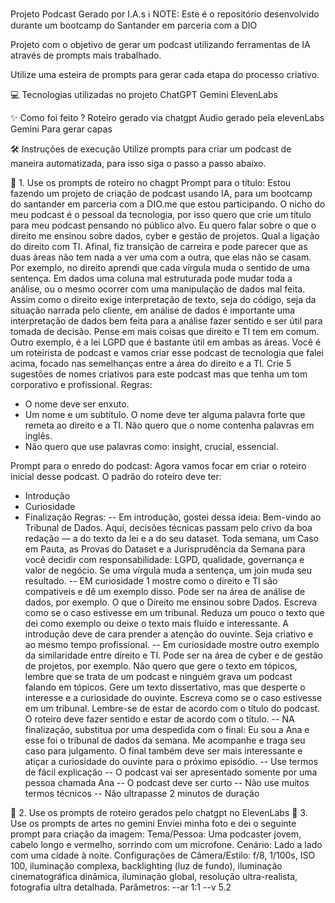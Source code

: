 Projeto Podcast Gerado por I.A.s
ℹ️ NOTE: Este é o repositório desenvolvido durante um bootcamp do Santander em parceria com a DIO

Projeto com o objetivo de gerar um podcast utilizando ferramentas de IA através de prompts mais trabalhado.

Utilize uma esteira de prompts para gerar cada etapa do processo criativo.

💻 Tecnologias utilizadas no projeto
ChatGPT
Gemini
ElevenLabs

✨ Como foi feito ?
Roteiro gerado via chatgpt
Audio gerado pela elevenLabs
Gemini Para gerar capas

🛠️ Instruções de execução
Utilize prompts para criar um podcast de maneira automatizada, para isso siga o passo a passo abaixo.

🤖 1. Use os prompts de roteiro no chagpt
Prompt para o título: Estou fazendo um projeto de criação de podcast usando IA, para um bootcamp do santander em parceria com a DIO.me que estou participando. 
O nicho do meu podcast é o pessoal da tecnologia, por isso quero que crie um título para meu podcast pensando no público alvo. 
Eu quero falar sobre o que o direito me ensinou sobre dados, cyber e gestão de projetos. Qual a ligação do direito com TI. 
Afinal, fiz transição de carreira e pode parecer que as duas áreas não tem nada a ver uma com a outra, que elas não se casam. 
Por exemplo, no direito aprendi que cada vírgula muda o sentido de uma sentença. Em dados uma coluna mal estruturada pode mudar toda a análise, 
ou o mesmo ocorrer com uma manipulação de dados mal feita. Assim como o direito exige interpretação de texto, seja do código, seja da situação narrada pelo cliente, 
em análise de dados é importante uma interpretação de dados bem feita para a análise fazer sentido e ser útil para tomada de decisão. 
Pense em mais coisas que direito e TI tem em comum. Outro exemplo, é a lei LGPD que é bastante útil em ambas as áreas. 
Você é um roteirista de podcast e vamos criar esse podcast de tecnologia que falei acima, focado nas semelhanças entre a área do direito e a TI. 
Crie 5 sugestões de nomes criativos para este podcast mas que tenha um tom corporativo e profissional. 
Regras: 
- O nome deve ser enxuto. 
- Um nome e um subtítulo. O nome deve ter alguma palavra forte que remeta ao direito e a TI. Não quero que o nome contenha palavras em inglês. 
- Não quero que use palavras como: insight, crucial, essencial.

Prompt para o enredo do podcast: Agora vamos focar em criar o roteiro inicial desse podcast. O padrão do roteiro deve ter: 
- Introdução
- Curiosidade
- Finalização
Regras:
-- Em introdução, gostei dessa ideia: Bem-vindo ao Tribunal de Dados. Aqui, decisões técnicas passam pelo crivo da boa redação — a do texto da lei e a do seu dataset.
  Toda semana, um Caso em Pauta, as Provas do Dataset e a Jurisprudência da Semana para você decidir com responsabilidade: LGPD, qualidade, governança e valor de negócio.
  Se uma vírgula muda a sentença, um join muda seu resultado. -- EM curiosidade 1 mostre como o direito e TI são compativeis e dê um exemplo disso.
  Pode ser na área de análise de dados, por exemplo. O que o Direito me ensinou sobre Dados. Escreva como se o caso estivesse em um tribunal.
  Reduza um pouco o texto que dei como exemplo ou deixe o texto mais fluído e interessante.
  A introdução deve de cara prender a atenção do ouvinte. Seja criativo e ao mesmo tempo profissional. 
-- Em curiosidade mostre outro exemplo da similaridade entre direito e TI. Pode ser na área de cyber e de gestão de projetos, por exemplo.
  Não quero que gere o texto em tópicos, lembre que se trata de um podcast e ninguém grava um podcast falando em tópicos.
  Gere um texto dissertativo, mas que desperte o interesse e a curiosidade do ouvinte.
  Escreva como se o caso estivesse em um tribunal. Lembre-se de estar de acordo com o título do podcast. O roteiro deve fazer sentido e estar de acordo com o título.
-- NA finalização, substitua por uma despedida com o final: Eu sou a Ana e esse foi o tribunal de dados da semana. Me acompanhe e traga seu caso para julgamento.
  O final também deve ser mais interessante e atiçar a curiosidade do ouvinte para o próximo episódio.
-- Use termos de fácil explicação
-- O podcast vai ser apresentado somente por uma pessoa chamada Ana
-- O podcast deve ser curto
-- Não use muitos termos técnicos
-- Não ultrapasse 2 minutos de duração


🤖 2. Use os prompts de roteiro gerados pelo chatgpt no ElevenLabs
🤖 3. Use os prompts de artes no gemini
Enviei minha foto e dei o seguinte prompt para criação da imagem: 
Tema/Pessoa: Uma podcaster jovem, cabelo longo e vermelho, sorrindo com um microfone.
​Cenário: Lado a lado com uma cidade à noite.
​Configurações de Câmera/Estilo: f/8, 1/100s, ISO 100, iluminação complexa, backlighting (luz de fundo), 
iluminação cinematográfica dinâmica, iluminação global, resolução ultra-realista, fotografia ultra detalhada.
​Parâmetros: --ar 1:1 --v 5.2
